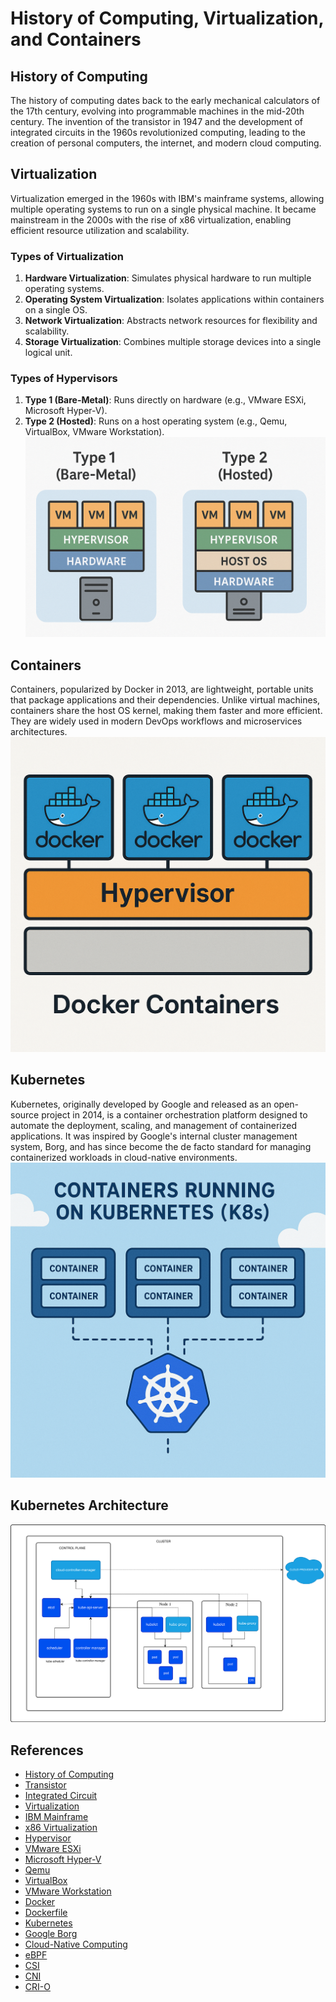 # History of Computing, Virtualization, and Containers

## History of Computing
The history of computing dates back to the early mechanical calculators of the 17th century, evolving into programmable machines in the mid-20th century. The invention of the transistor in 1947 and the development of integrated circuits in the 1960s revolutionized computing, leading to the creation of personal computers, the internet, and modern cloud computing.

## Virtualization
Virtualization emerged in the 1960s with IBM's mainframe systems, allowing multiple operating systems to run on a single physical machine. It became mainstream in the 2000s with the rise of x86 virtualization, enabling efficient resource utilization and scalability.

### Types of Virtualization
1. **Hardware Virtualization**: Simulates physical hardware to run multiple operating systems.
2. **Operating System Virtualization**: Isolates applications within containers on a single OS.
3. **Network Virtualization**: Abstracts network resources for flexibility and scalability.
4. **Storage Virtualization**: Combines multiple storage devices into a single logical unit.

### Types of Hypervisors
1. **Type 1 (Bare-Metal)**: Runs directly on hardware (e.g., VMware ESXi, Microsoft Hyper-V). 
2. **Type 2 (Hosted)**: Runs on a host operating system (e.g., Qemu, VirtualBox, VMware Workstation).
![virtualization](static/images/type1-2-hypervisors.png)


## Containers
Containers, popularized by Docker in 2013, are lightweight, portable units that package applications and their dependencies. Unlike virtual machines, containers share the host OS kernel, making them faster and more efficient. They are widely used in modern DevOps workflows and microservices architectures.
![containers](static/images/Docker.png)

## Kubernetes
Kubernetes, originally developed by Google and released as an open-source project in 2014, is a container orchestration platform designed to automate the deployment, scaling, and management of containerized applications. It was inspired by Google's internal cluster management system, Borg, and has since become the de facto standard for managing containerized workloads in cloud-native environments.
![K8S](static/images/k8s.png)

## Kubernetes Architecture
![K8S_Arch](static/images/kubernetes-cluster-architecture.svg)

## References

- [History of Computing](https://en.wikipedia.org/wiki/History_of_computing)
- [Transistor](https://en.wikipedia.org/wiki/Transistor)
- [Integrated Circuit](https://en.wikipedia.org/wiki/Integrated_circuit)
- [Virtualization](https://en.wikipedia.org/wiki/Virtualization)
- [IBM Mainframe](https://en.wikipedia.org/wiki/IBM_mainframe)
- [x86 Virtualization](https://en.wikipedia.org/wiki/X86_virtualization)
- [Hypervisor](https://en.wikipedia.org/wiki/Hypervisor)
- [VMware ESXi](https://www.vmware.com/products/esxi-and-esx.html)
- [Microsoft Hyper-V](https://learn.microsoft.com/en-us/virtualization/hyper-v-on-windows/)
- [Qemu](https://www.qemu.org/)
- [VirtualBox](https://www.virtualbox.org/)
- [VMware Workstation](https://www.vmware.com/products/workstation-pro.html)
- [Docker](https://www.docker.com/)
- [Dockerfile](https://docs.docker.com/reference/dockerfile/)
- [Kubernetes](https://kubernetes.io/)
- [Google Borg](https://en.wikipedia.org/wiki/Borg_(cluster_manager))
- [Cloud-Native Computing](https://www.cncf.io/)
- [eBPF](https://ebpf.io/what-is-ebpf/)
- [CSI](https://kubernetes.io/blog/2019/01/15/container-storage-interface-ga/)
- [CNI](https://kubernetes.io/docs/concepts/extend-kubernetes/compute-storage-net/network-plugins/)
- [CRI-O](https://github.com/cri-o/cri-o/tree/main)
